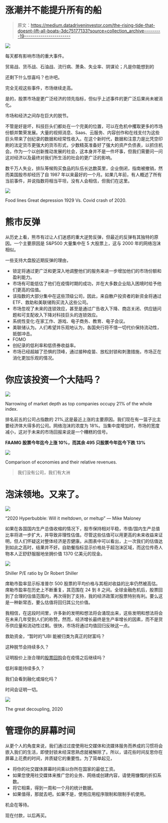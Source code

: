 # 涨潮并不能提升所有的船

> 原文：<https://medium.datadriveninvestor.com/the-rising-tide-that-doesnt-lift-all-boats-3dc75177133?source=collection_archive---------19----------------------->

![](img/a03f1e4608f08539a5a21481de491e99.png)

每天都有影响市场的重大事件。

贸易战、货币战、石油战、流行病、萧条、失业率、阴谋论；凡是你能想到的

还剩下什么惊喜吗？也许吧。

完全无视这些事件，市场继续走高。

是的，股票市场是更广泛经济的领先指标，但似乎上述事件的更广泛后果尚未被消化。

市场和经济之间存在巨大的脱节。

不管是好是坏，科技巨头们都处在一个完美的位置，可以在危机中攫取更多的市场份额并繁荣发展。大量的视频消息、Saas、云服务、内容创作和在线支付为这些巨头带来了创纪录的数据和经常性收入。在这个新时代，数据和注意力是比凭空印刷的法定货币更强大的货币形式，少数精英准备好了强大的资产负债表，以抓住机会。作为一个以创新推动发展的社会，这本身并不是一件坏事，但我们需要问一问这对经济以及最终对我们所生活的社会的更广泛的影响。

数千万人失业，排队等候购买食品的队伍长达数英里，企业倒闭，指南被撤销，然而美国股市却经历了自 1987 年以来最好的一个月。如果几年前，有人概述了所有当前事件，并说指数将相当平坦，没有人会相信，但我们在这里。

![](img/4c7f13f4af836ee7b75d66ee8187a64a.png)

Food lines Great depression 1929 Vs. Covid crash of 2020.

# 熊市反弹

从历史上看，熊市有过让人们迷惑的重大逆势反弹，但最近的反弹有其独特的原因。一个主要原因是 S&P500 大量集中在 5 大股票上，这与 2000 年的网络泡沫相似。

一些支持大盘股近期反弹的理由，

*   锁定将通过更广泛和更深入地调整他们的服务来进一步增加他们的市场份额和盈利能力。
*   市场有可能低估了他们在疫情时期的成功，并在大多数企业陷入困境时给予他们更高的估值。
*   该指数的大部分集中在这些顶级公司，因此，来自散户投资者的新资金将通过 ETF、救助和美联储购买流入这些公司。
*   市场忽视了未来的连锁效应，甚至是通过广告收入下降、商店关闭、供应链问题和可支配收入下降对科技巨头的连锁效应。
*   系统性变化:在家工作、游戏、电子商务、教育、电子会议。
*   美联储认为。人们希望并乐观地认为，各国央行将不惜一切代价保持流动性，抵御冲击。
*   FOMO
*   创纪录的低利率和低债券收益率。
*   市场已经超越了恐惧的顶峰，通过接种疫苗、放松封锁和刺激措施，市场正在消化更加乐观的情况。

# 你应该投资一个大陆吗？

![](img/b865a2b804707787194a45dfac22a707.png)

Narrowing of market depth as top companies occupy 21% of the whole index.

排名前五的公司占指数的 21%,这是最近上涨的主要原因。我们现在有一篮子比主要经济体大得多的公司。网络泡沫的浓度为 18%。当集中度增加时，市场的宽度减小，这对于未来的市场回报来说是一个糟糕的信号。

**FAAMG 股票今年迄今上涨 10%，而其余 495 只股票今年迄今下跌 13%**

![](img/c143b6f5abfe55d8136cdb94d0870640.png)

Comparison of economies and their relative revenues.

> 我们没有公司，我们有大洲

# 泡沫领地。又来了。

![](img/15826770df5690d06077a9139c4ed742.png)

“2020 Hyperbubble: Will it meltdown, or meltup” — Mike Maloney

如果在各国国内生产总值收缩的情况下，股市保持相对平稳，市值/国内生产总值比率将进一步扩大，并导致非理性估值。尽管这些估值可以用更高的未来收益来证明，但人们怀疑这对整体经济是否健康。从图表中可以看出，上一次我们的估值达到如此之高时，结果并不好。自助餐指标显示价格处于超泡沫区域，而这位传奇人物本人正舒舒服服地坐拥价值 1370 亿美元的现金。

![](img/bf6baca983cd13cce3d3eef7feeb7a61.png)

Shiller P/E ratio by Dr Robert Shiller

席勒市盈率显示标准普尔 500 股票的平均价格与其相对收益的比率仍然被高估。席勒市盈率在历史上不断重复，其范围在 24 到 8 之间。全球金融危机后，股票回到了合理的估值范围内，再次得到了支持，我的经济政策对股票特别有利。要么这是一种新常态，要么估值将回归其公允价值。

我相信，在这段时间里，许多新的发明和想法将会涌现出来，这些发明和想法将会在未来几年受到人们的称赞。然而，经济增长最终是生产率增长的因素，而不是货币供应量和流动性过剩。很快，市场将通过均值回归反映这一点。

救助资金，“暂时的”UBI 能被归类为真正的财富吗？

这种脱节会持续多久？

证明股价上涨合理的[股票回购](https://medium.com/@ashainperera/stock-buybacks-and-why-we-all-pay-for-them-data-driven-investor-32b0e86aee84)会在疫情之后继续吗？

低利率能持续多久？

我们会看到融化或熔化吗？

时间会证明一切。

![](img/f1f48db32c3a05702171542a484fe882.png)

The great decoupling, 2020

# 管理你的屏幕时间

从更个人的角度来说，我们通过过度使用社交媒体和流媒体服务而养成的习惯将会嵌入我们的生活，即使封锁未经深思熟虑就被解除了。所以，请花些时间反思你在屏幕上花费的时间，并质疑它的重要性。为了简单起见，

*   将你的社交媒体屏幕时间乘以你所在国家的最低工资。
*   如果您使用社交媒体来推广您的业务、网络或创建内容，请使用慷慨的折扣系数。
*   将它相乘，得到一周和一个月的统计数据。
*   如果值得，那就去吧。如果不是，使用应用程序限制和限制手机使用。

机会在等待。

现在付款，以后再买。